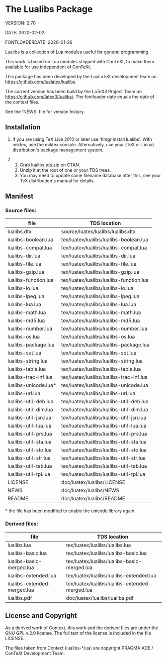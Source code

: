 # The Lualibs Package

VERSION: 2.70

DATE: 2020-02-02

FONTLOADERDATE: 2020-01-26

Lualibs is a collection of Lua modules useful for general programming.

This work is based on Lua modules shipped with ConTeXt, to make them available
for use independent of ConTeXt.

This package has been developed by the LuaLaTeX development team on
<https://github.com/lualatex/lualibs>. 

The current version has been build by the LaTeX3 Project Team on
<https://github.com/latex3/lualibs/>. The fontloader date equals the date of the context files. 

See the 'NEWS' file for version history.



## Installation


1. If you are using TeX Live 2010 or later use 'tlmgr install lualibs'. 
   With miktex, use the miktex console. 
   Alternatively, use your (TeX or Linux) distribution's package management
   system.

2. 
    1. Grab lualibs.tds.zip on CTAN.
    2. Unzip it at the root of one or your TDS trees.
    3. You may need to update some filename database after this, see your TeX
      distribution's manual for details.


## Manifest

### Source files:

|            file                    |           TDS location
|------------------------------------|-----------------------------------
|    lualibs.dtx                     |source/luatex/lualibs/lualibs.dtx
|    lualibs-boolean.lua             |tex/luatex/lualibs/lualibs-boolean.lua
|    lualibs-compat.lua              |tex/luatex/lualibs/lualibs-compat.lua
|    lualibs-dir.lua                 |tex/luatex/lualibs/lualibs-dir.lua
|    lualibs-file.lua                | tex/luatex/lualibs/lualibs-file.lua
|    lualibs-gzip.lua                | tex/luatex/lualibs/lualibs-gzip.lua
|    lualibs-function.lua            | tex/luatex/lualibs/lualibs-function.lua
|    lualibs-io.lua                  | tex/luatex/lualibs/lualibs-io.lua
|    lualibs-lpeg.lua                | tex/luatex/lualibs/lualibs-lpeg.lua
|    lualibs-lua.lua                 | tex/luatex/lualibs/lualibs-lua.lua
|    lualibs-math.lua                | tex/luatex/lualibs/lualibs-math.lua
|    lualibs-md5.lua                 | tex/luatex/lualibs/lualibs-md5.lua
|    lualibs-number.lua              | tex/luatex/lualibs/lualibs-number.lua
|    lualibs-os.lua                  | tex/luatex/lualibs/lualibs-os.lua
|    lualibs-package.lua             | tex/luatex/lualibs/lualibs-package.lua
|    lualibs-set.lua                 | tex/luatex/lualibs/lualibs-set.lua
|    lualibs-string.lua              | tex/luatex/lualibs/lualibs-string.lua
|    lualibs-table.lua               | tex/luatex/lualibs/lualibs-table.lua
|    lualibs-trac-inf.lua            | tex/luatex/lualibs/lualibs-trac-inf.lua
|    lualibs-unicode.lua\*           | tex/luatex/lualibs/lualibs-unicode.lua
|    lualibs-url.lua                 | tex/luatex/lualibs/lualibs-url.lua
|    lualibs-util-deb.lua            | tex/luatex/lualibs/lualibs-util-deb.lua
|    lualibs-util-dim.lua            | tex/luatex/lualibs/lualibs-util-dim.lua
|    lualibs-util-jsn.lua            | tex/luatex/lualibs/lualibs-util-jsn.lua
|    lualibs-util-lua.lua            | tex/luatex/lualibs/lualibs-util-lua.lua
|    lualibs-util-prs.lua            | tex/luatex/lualibs/lualibs-util-prs.lua
|    lualibs-util-sta.lua            | tex/luatex/lualibs/lualibs-util-sta.lua
|    lualibs-util-sto.lua            | tex/luatex/lualibs/lualibs-util-sto.lua
|    lualibs-util-str.lua            | tex/luatex/lualibs/lualibs-util-str.lua
|    lualibs-util-tab.lua            | tex/luatex/lualibs/lualibs-util-tab.lua
|    lualibs-util-tpl.lua            | tex/luatex/lualibs/lualibs-util-tpl.lua
|    LICENSE                         | doc/luatex/lualibs/LICENSE
|    NEWS                            | doc/luatex/lualibs/NEWS
|    README                          | doc/luatex/lualibs/README
    
\* the file has been modified to enable the unicode library again    

### Derived files:

|            file                    |           TDS location
|------------------------------------|-----------------------------------
|    lualibs.lua                     | tex/luatex/lualibs/lualibs.lua
|    lualibs-basic.lua               | tex/luatex/lualibs/lualibs-basic.lua
|    lualibs-basic-merged.lua        | tex/luatex/lualibs/lualibs-basic-merged.lua
|    lualibs-extended.lua            | tex/luatex/lualibs/lualibs-extended.lua
|    lualibs-extended-merged.lua     | tex/luatex/lualibs/lualibs-extended-merged.lua
|    lualibs.pdf                     | doc/luatex/lualibs/lualibs.pdf

## License and Copyright

As a derived work of Context, this work and the derived files are under the
GNU GPL v.2.0 license.
The full text of the license is included in the file LICENSE.

The files taken from Context (lualibs-*.lua) are copyright PRAGMA ADE / ConTeXt
Development Team.

